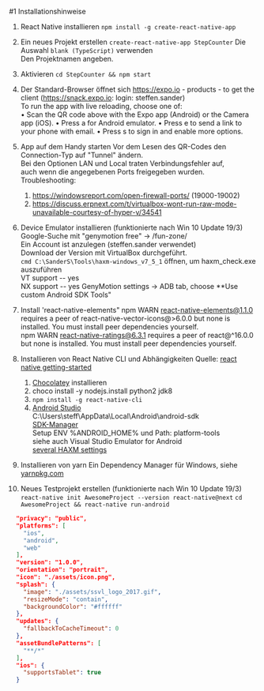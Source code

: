 #1 Installationshinweise


1. React Native installieren
`npm install -g create-react-native-app`

2. Ein neues Projekt erstellen
`create-react-native-app StepCounter`
Die Auswahl `blank (TypeScript)` verwenden  
Den Projektnamen angeben.

3. Aktivieren
`cd StepCounter && npm start`

4. Der Standard-Browser öffnet sich
https://expo.io - products - to get the client (https://snack.expo.io: login: steffen.sander)  
 To run the app with live reloading, choose one of:  
  • Scan the QR code above with the Expo app (Android) or the Camera app (iOS).
  • Press a for Android emulator.
  • Press e to send a link to your phone with email.
  • Press s to sign in and enable more options.

5. App auf dem Handy starten
Vor dem Lesen des QR-Codes den Connection-Typ auf "Tunnel" ändern.  
Bei den Optionen LAN und Local traten Verbindungsfehler auf,  
auch wenn die angegebenen Ports freigegeben wurden.  
Troubleshooting:
    1. https://windowsreport.com/open-firewall-ports/ (19000-19002)  
    2. https://discuss.erpnext.com/t/virtualbox-wont-run-raw-mode-unavailable-courtesy-of-hyper-v/34541 

6. Device Emulator installieren (funktionierte nach Win 10 Update 19/3)
Google-Suche mit "genymotion free" -> /fun-zone/  
Ein Account ist anzulegen (steffen.sander verwendet)  
Download der Version mit VirtualBox durchgeführt.  
`cmd C:\SanderS\Tools\haxm-windows_v7_5_1` öffnen, um haxm_check.exe auszuführen  
    VT support -- yes  
    NX support -- yes
GenyMotion settings -> ADB tab, choose **Use custom Android SDK Tools"

7. Install 'react-native-elements"
npm WARN react-native-elements@1.1.0 requires a peer of react-native-vector-icons@>6.0.0 but none is installed. You must install peer dependencies yourself.  
npm WARN react-native-ratings@6.3.1 requires a peer of react@^16.0.0 but none is installed. You must install peer dependencies yourself.  

8. Installieren von React Native CLI und Abhängigkeiten
Quelle: [react native getting-started](https://facebook.github.io/react-native/docs/getting-started)
    1. [Chocolatey](https://facebook.github.io/react-native/docs/signed-apk-android) installieren
    2. choco install -y nodejs.install python2 jdk8
    3. `npm install -g react-native-cli`
    4. [Android Studio](https://developer.android.com/studio/index.html)  
        C:\Users\steff\AppData\Local\Android\android-sdk  
       [SDK-Manager ](https://developer.android.com/studio/intro/update#sdk-manager)  
       Setup ENV %ANDROID_HOME% und Path: platform-tools  
       siehe auch Visual Studio Emulator for Android  
       [several HAXM settings](https://github.com/intel/haxm/wiki/Installation-Instructions-on-Windows)  

9. Installieren von yarn
Ein Dependency Manager für Windows, siehe [yarnpkg.com](https://yarnpkg.com/en/docs/install#windows-stable)  

10. Neues Testprojekt erstellen (funktionierte nach Win 10 Update 19/3)
`react-native init AwesomeProject --version react-native@next`
`cd AwesomeProject && react-native run-android`


```json
  "privacy": "public",
  "platforms": [
    "ios",
    "android",
    "web"
  ],
  "version": "1.0.0",
  "orientation": "portrait",
  "icon": "./assets/icon.png",
  "splash": {
    "image": "./assets/ssvl_logo_2017.gif",
    "resizeMode": "contain",
    "backgroundColor": "#ffffff"
  },
  "updates": {
    "fallbackToCacheTimeout": 0
  },
  "assetBundlePatterns": [
    "**/*"
  ],
  "ios": {
    "supportsTablet": true
  }
```
